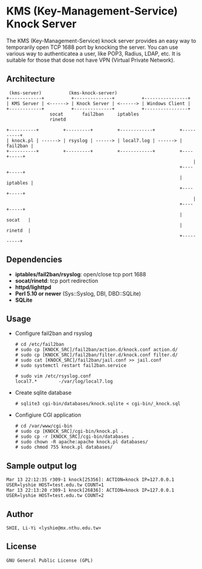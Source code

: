 KMS (Key-Management-Service) Knock Server
================
The KMS (Key-Management-Service) knock server provides an easy way to temporarily open TCP
1688 port by knocking the server. You can use various way to authenticatea a user, like POP3,
Radius, LDAP, etc. It is suitable for those that dose not have VPN (Virtual Private Network).

Architecture
------------
     (kms-server)          (kms-knock-server)
    +------------+          +--------------+          +----------------+
    | KMS Server | <------> | Knock Server | <------> | Windows Client |
    +------------+          +--------------+          +----------------+
                    socat       fail2ban     iptables
                    rinetd

    +----------+         +---------+         +------------+         +----------+
    | knock.pl | ------> | rsyslog | ------> | local7.log | ------> | fail2ban |
    +----------+         +---------+         +------------+         +----+-----+
                                                                         |
                                                                    +----+-----+
                                                                    | iptables |
                                                                    +----+-----+
																	     |
																	+----+-----+
																	|  socat   |
																	|  rinetd  |
																	+----------+

Dependencies
------------
  * **iptables/fail2ban/rsyslog**: open/close tcp port 1688
  * **socat/rinetd**: tcp port redirection
  * **httpd/lighttpd**
  * **Perl 5.10 or newer** (Sys::Syslog, DBI, DBD::SQLite)
  * **SQLite**

Usage
-----
  * Configure fail2ban and rsyslog

        # cd /etc/fail2ban
        # sudo cp [KNOCK_SRC]/fail2ban/action.d/knock.conf action.d/
        # sudo cp [KNOCK_SRC]/fail2ban/filter.d/knock.conf filter.d/
        # sudo cat [KNOCK_SRC]/fail2ban/jail.conf >> jail.conf
        # sudo systemctl restart fail2ban.service

        # sudo vim /etc/rsyslog.conf
        local7.*        -/var/log/local7.log

  * Create sqlite database

        # sqlite3 cgi-bin/databases/knock.sqlite < cgi-bin/_knock.sql

  * Configiure CGI application

        # cd /var/www/cgi-bin
        # sudo cp [KNOCK_SRC]/cgi-bin/knock.pl .
        # sudo cp -r [KNOCK_SRC]/cgi-bin/databases .
        # sudo chown -R apache:apache knock.pl databases/
        # sudo chmod 755 knock.pl databases/

Sample output log
-----------------
    Mar 13 22:12:35 r309-1 knock[25356]: ACTION=knock IP=127.0.0.1 USER=lyshie HOST=test.edu.tw COUNT=1
    Mar 13 22:13:20 r309-1 knock[26836]: ACTION=knock IP=127.0.0.1 USER=lyshie HOST=test.edu.tw COUNT=2

Author
------
    SHIE, Li-Yi <lyshie@mx.nthu.edu.tw>

License
-------
    GNU General Public License (GPL)
